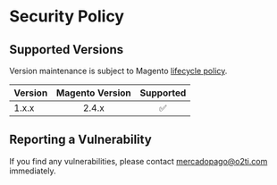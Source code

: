 # Security Policy

## Supported Versions

Version maintenance is subject to Magento [lifecycle policy](https://experienceleague.adobe.com/docs/commerce-operations/release/planning/lifecycle-policy.html).

| Version | Magento Version      | Supported            |
|---------| :------------------: | :------------------: |
| 1.x.x   | 2.4.x                | :white_check_mark:   |

## Reporting a Vulnerability

If you find any vulnerabilities, please contact mercadopago@o2ti.com immediately.
